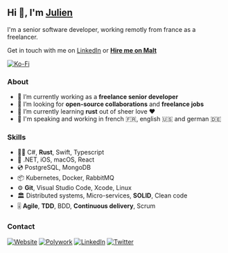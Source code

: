 ## Hi 👋, I'm [Julien][website-url]

I'm a senior software developer, working remotly from france as a freelancer.

Get in touch with me on [LinkedIn][linkedin-url] or **[Hire me on Malt][malt-url]**

[![Ko-Fi](https://storage.ko-fi.com/cdn/brandasset/kofi_button_red.png)][kofi-url]

### About

- 🔭 I’m currently working as a **freelance senior developer**
- 👯 I’m looking for **open-source collaborations** and **freelance jobs**
- 🌱 I’m currently learning **rust** out of sheer love ❤️
- 💬 I'm speaking and working in french 🇫🇷, english 🇺🇸 and german 🇩🇪

### Skills

- 🧑‍💻 C#, **Rust**, Swift, Typescript
- 🧰 .NET, iOS, macOS, React
- 💿 PostgreSQL, MongoDB
- 📦 Kubernetes, Docker, RabbitMQ
- ⚙️ **Git**, Visual Studio Code, Xcode, Linux
- 🏛 Distributed systems, Micro-services, **SOLID**, Clean code
- 🎚 **Agile**, **TDD**, BDD, **Continuous delivery**, Scrum

### Contact

[![Website](https://img.shields.io/badge/website-CC0000?style=for-the-badge&logo=jekyll)][website-url]
[![Polywork](https://img.shields.io/badge/polywork-543DE0?style=for-the-badge&logo=polywork)][polywork-url]
[![LinkedIn](https://img.shields.io/badge/linkedin-0A66C2?style=for-the-badge&logo=linkedin)][linkedin-url]
[![Twitter](https://img.shields.io/badge/twitter-1DA1F2?style=for-the-badge&logo=twitter&logoColor=white)][twitter-url]

[website-url]: <https://julienmontagut.com>
[kofi-url]: <https://ko-fi.com/julienmontagut>
[linkedin-url]: <https://www.linkedin.com/in/julienmontagut>
[malt-url]: <https://www.malt.fr/profile/julienmontagut>
[polywork-url]: <https://polywork.com/julienmontagut>
[twitter-url]: <https://twitter.com/julienmontagut>
